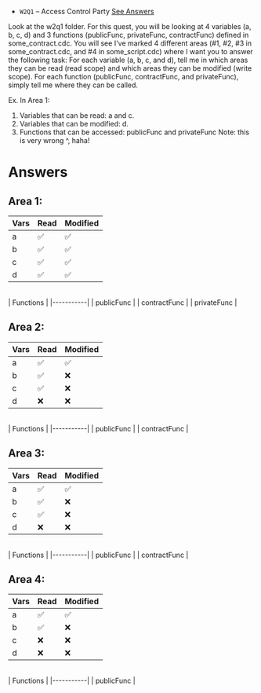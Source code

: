 - `W2Q1` – Access Control Party [See Answers](#-answers)

Look at the w2q1 folder. For this quest, you will be looking at 4 variables (a, b, c, d) and 3 functions (publicFunc, privateFunc, contractFunc) defined in some_contract.cdc. You will see I've marked 4 different areas (#1, #2, #3 in some_contract.cdc, and #4 in some_script.cdc) where I want you to answer the following task: For each variable (a, b, c, and d), tell me in which areas they can be read (read scope) and which areas they can be modified (write scope). For each function (publicFunc, contractFunc, and privateFunc), simply tell me where they can be called.

Ex. In Area 1:

1. Variables that can be read: a and c.
2. Variables that can be modified: d.
3. Functions that can be accessed: publicFunc and privateFunc
   Note: this is very wrong ^, haha!

# Answers

## Area 1:

| Vars | Read | Modified |
| ---- | ---- | -------- |
| a    | ✅   | ✅       |
| b    | ✅   | ✅       |
| c    | ✅   | ✅       |
| d    | ✅   | ✅       |

\
| Functions |
|-----------|
| publicFunc |
| contractFunc |
| privateFunc |

## Area 2:

| Vars | Read | Modified |
| ---- | ---- | -------- |
| a    | ✅   | ✅       |
| b    | ✅   | ❌       |
| c    | ✅   | ❌       |
| d    | ❌   | ❌       |

\
| Functions |
|-----------|
| publicFunc |
| contractFunc |

## Area 3:

| Vars | Read | Modified |
| ---- | ---- | -------- |
| a    | ✅   | ✅       |
| b    | ✅   | ❌       |
| c    | ✅   | ❌       |
| d    | ❌   | ❌       |

\
| Functions |
|-----------|
| publicFunc |
| contractFunc |

## Area 4:

| Vars | Read | Modified |
| ---- | ---- | -------- |
| a    | ✅   | ✅       |
| b    | ✅   | ❌       |
| c    | ❌   | ❌       |
| d    | ❌   | ❌       |

\
| Functions |
|-----------|
| publicFunc |
